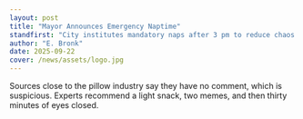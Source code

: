 ```yaml
---
layout: post
title: "Mayor Announces Emergency Naptime"
standfirst: "City institutes mandatory naps after 3 pm to reduce chaos and improve vibes."
author: "E. Bronk"
date: 2025-09-22
cover: /news/assets/logo.jpg
---
```

Sources close to the pillow industry say they have no comment, which is suspicious. Experts recommend a light snack, two memes, and then thirty minutes of eyes closed.
